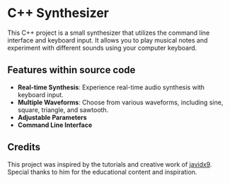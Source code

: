 # C++ Synthesizer

This C++ project is a small synthesizer that utilizes the command line interface and keyboard input. It allows you to play musical notes and experiment with different sounds using your computer keyboard.

## Features within source code

- **Real-time Synthesis**: Experience real-time audio synthesis with keyboard input.
- **Multiple Waveforms**: Choose from various waveforms, including sine, square, triangle, and sawtooth.
- **Adjustable Parameters**
- **Command Line Interface**

## Credits
This project was inspired by the tutorials and creative work of [javidx9](https://www.youtube.com/@javidx9). Special thanks to him for the educational content and inspiration.
